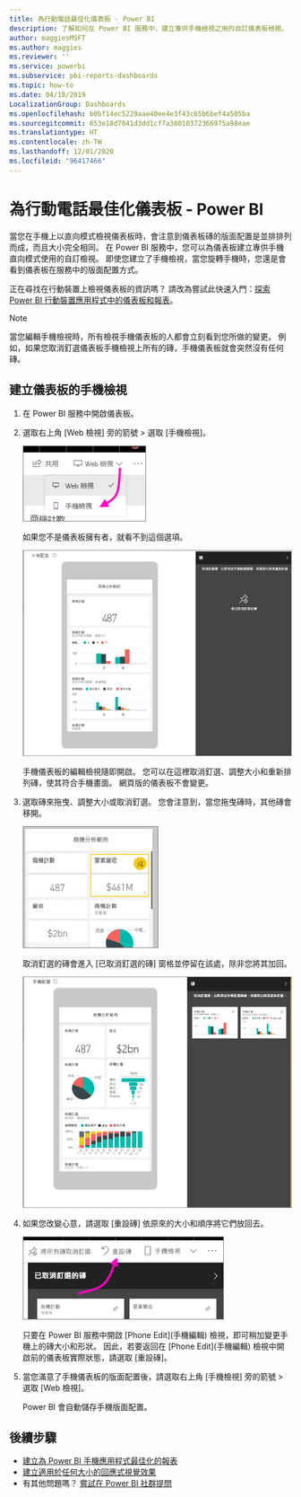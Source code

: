 ```yaml
---
title: 為行動電話最佳化儀表板 - Power BI
description: 了解如何在 Power BI 服務中，建立專供手機檢視之用的自訂儀表板檢視。
author: maggiesMSFT
ms.author: maggies
ms.reviewer: ''
ms.service: powerbi
ms.subservice: pbi-reports-dashboards
ms.topic: how-to
ms.date: 04/18/2019
LocalizationGroup: Dashboards
ms.openlocfilehash: b0bf14ec5229aae40ee4e3f43c65b6bef4a505ba
ms.sourcegitcommit: 653e18d7041d3dd1cf7a38010372366975a98eae
ms.translationtype: HT
ms.contentlocale: zh-TW
ms.lasthandoff: 12/01/2020
ms.locfileid: "96417466"
---
```

# <a name="optimize-a-dashboard-for-mobile-phones---power-bi"></a>為行動電話最佳化儀表板 - Power BI 
當您在手機上以直向模式檢視儀表板時，會注意到儀表板磚的版面配置是並排排列而成，而且大小完全相同。 在 Power BI 服務中，您可以為儀表板建立專供手機直向模式使用的自訂檢視。 即使您建立了手機檢視，當您旋轉手機時，您還是會看到儀表板在服務中的版面配置方式。

正在尋找在行動裝置上檢視儀表板的資訊嗎？ 請改為嘗試此快速入門：[探索 Power BI 行動裝置應用程式中的儀表板和報表](../consumer/mobile/mobile-apps-quickstart-view-dashboard-report.md)。

> [!NOTE]
> 當您編輯手機檢視時，所有檢視手機儀表板的人都會立刻看到您所做的變更。 例如，如果您取消釘選儀表板手機檢視上所有的磚，手機儀表板就會突然沒有任何磚。 
> 
> 

## <a name="create-a-phone-view-of-a-dashboard"></a>建立儀表板的手機檢視
1. 在 Power BI 服務中開啟儀表板。
2. 選取右上角 [Web 檢視] 旁的箭號 > 選取 [手機檢視]。

    ![[Web 檢視] 下拉式功能表的螢幕擷取畫面，其中顯示手機檢視的指標。](media/service-create-dashboard-mobile-phone-view/power-bi-service-phone-view-dashboard.png)

    如果您不是儀表板擁有者，就看不到這個選項。

    ![手機儀表板的螢幕擷取畫面，其中顯示 [編輯檢視] 選項來取消釘選、調整大小及重新排列磚，以符合手機檢視。](media/service-create-dashboard-mobile-phone-view/power-bi-mobile-edit-phone-view-canvas.png)

    手機儀表板的編輯檢視隨即開啟。 您可以在這裡取消釘選、調整大小和重新排列磚，使其符合手機畫面。 網頁版的儀表板不會變更。


1. 選取磚來拖曳、調整大小或取消釘選。 您會注意到，當您拖曳磚時，其他磚會移開。
   
    ![手機磚的螢幕擷取畫面，其中顯示用來拖曳、調整大小或取消釘選的磚。](media/service-create-dashboard-mobile-phone-view/power-bi-unpin-tile-phone-dashboard.png)
   
    取消釘選的磚會進入 [已取消釘選的磚] 窗格並停留在該處，除非您將其加回。
   
    ![手機儀表板的螢幕擷取畫面，其中顯示未釘選磚窗格中的磚。](media/service-create-dashboard-mobile-phone-view/power-bi-mobile-edit-phone-view-post-edit.png)
2. 如果您改變心意，請選取 [重設磚] 依原來的大小和順序將它們放回去。
   
    ![[未釘選的磚] 窗格的螢幕擷取畫面，其中顯示 [重設] 磚的指標。](media/service-create-dashboard-mobile-phone-view/power-bi-service-phone-view-reset-tiles.png)
   
    只要在 Power BI 服務中開啟 [Phone Edit]\(手機編輯) 檢視，即可稍加變更手機上的磚大小和形狀。 因此，若要返回在 [Phone Edit]\(手機編輯) 檢視中開啟前的儀表板實際狀態，請選取 [重設磚]。
3. 當您滿意了手機儀表板的版面配置後，請選取右上角 [手機檢視] 旁的箭號 > 選取 [Web 檢視]。
   
    Power BI 會自動儲存手機版面配置。

## <a name="next-steps"></a>後續步驟
* [建立為 Power BI 手機應用程式最佳化的報表](desktop-create-phone-report.md)
* [建立適用於任何大小的回應式視覺效果](../visuals/power-bi-report-visualizations.md)
* 有其他問題嗎？ [嘗試在 Power BI 社群提問](https://community.powerbi.com/)
